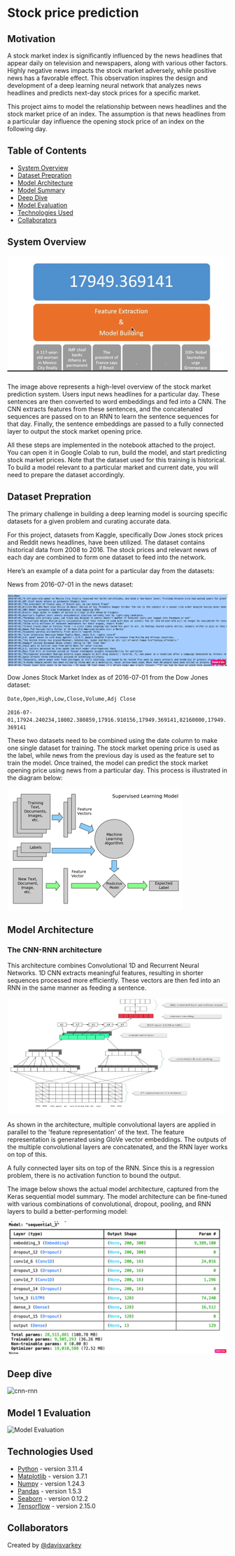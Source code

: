 # Stock price prediction

## Motivation

A stock market index is significantly influenced by the news headlines that appear daily on television and newspapers, along with various other factors. Highly negative news impacts the stock market adversely, while positive news has a favorable effect. This observation inspires the design and development of a deep learning neural network that analyzes news headlines and predicts next-day stock prices for a specific market.

This project aims to model the relationship between news headlines and the stock market price of an index. The assumption is that news headlines from a particular day influence the opening stock price of an index on the following day.

## Table of Contents

- [System Overview](#system_overview)
- [Dataset Prepration](#general-information)
- [Model Architecture](#model-architecture)
- [Model Summary](#model-summary)
- [Deep Dive](#deep_dive)
- [Model Evaluation](#model-evaluation)
- [Technologies Used](#technologies-used)
- [Collaborators](#collaborators)

<!-- You can include any other section that is pertinent to your problem -->

## System Overview

![basic](resources/basic_intent.png)

The image above represents a high-level overview of the stock market prediction system. Users input news headlines for a particular day. These sentences are then converted to word embeddings and fed into a CNN. The CNN extracts features from these sentences, and the concatenated sequences are passed on to an RNN to learn the sentence sequences for that day. Finally, the sentence embeddings are passed to a fully connected layer to output the stock market opening price.

All these steps are implemented in the notebook attached to the project. You can open it in Google Colab to run, build the model, and start predicting stock market prices. Note that the dataset used for this training is historical. To build a model relevant to a particular market and current date, you will need to prepare the dataset accordingly.

## Dataset Prepration

The primary challenge in building a deep learning model is sourcing specific datasets for a given problem and curating accurate data.

For this project, datasets from Kaggle, specifically Dow Jones stock prices and Reddit news headlines, have been utilized. The dataset contains historical data from 2008 to 2016. The stock prices and relevant news of each day are combined to form one dataset to feed into the network.

Here’s an example of a data point for a particular day from the datasets:

News from 2016-07-01 in the news dataset:

![basic](resources/News_2016_07_01.png)


Dow Jones Stock Market Index as of 2016-07-01 from the Dow Jones dataset:


`Date,Open,High,Low,Close,Volume,Adj Close`

 `2016-07-01,17924.240234,18002.380859,17916.910156,17949.369141,82160000,17949.369141`

These two datasets need to be combined using the date column to make one single dataset for training. The stock market opening price is used as the label, while news from the previous day is used as the feature set to train the model. Once trained, the model can predict the stock market opening price using news from a particular day. This process is illustrated in the diagram below:

![basic](resources/textmining.png)

## Model Architecture

### The CNN-RNN architecture

This architecture combines Convolutional 1D and Recurrent Neural Networks. 1D CNN extracts meaningful features, resulting in shorter sequences processed more efficiently. These vectors are then fed into an RNN in the same manner as feeding a sentence.

![cnn-rnn](resources/CNN_RNN_Architecure.jpg)

As shown in the architecture, multiple convolutional layers are applied in parallel to the 'feature representation' of the text. The feature representation is generated using GloVe vector embeddings. The outputs of the multiple convolutional layers are concatenated, and the RNN layer works on top of this.

A fully connected layer sits on top of the RNN. Since this is a regression problem, there is no activation function to bound the output.

The image below shows the actual model architecture, captured from the Keras sequential model summary. The model architecture can be fine-tuned with various combinations of convolutional, dropout, pooling, and RNN layers to build a better-performing model:

![cnn-rnn](resources/model_summary.png)

## Deep dive


![cnn-rnn](resources/cnn-1d-rnn.jpg)


## Model 1 Evaluation

![Model Evaluation](./model-1-evaluation.png)


## Technologies Used

- [Python](https://www.python.org/) - version 3.11.4
- [Matplotlib](https://matplotlib.org/) - version 3.7.1
- [Numpy](https://numpy.org/) - version 1.24.3
- [Pandas](https://pandas.pydata.org/) - version 1.5.3
- [Seaborn](https://seaborn.pydata.org/) - version 0.12.2
- [Tensorflow](https://www.tensorflow.org/) - version 2.15.0

## Collaborators

Created by [@davisvarkey](https://github.com/davisvarkey)
